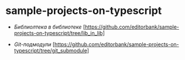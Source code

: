 # sample-projects-on-typescript

* _Библиолтека в библиотеке_ [https://github.com/editorbank/sample-projects-on-typescript/tree/lib_in_lib]

* _Git-подмодули_ [https://github.com/editorbank/sample-projects-on-typescript/tree/git_submodule]
